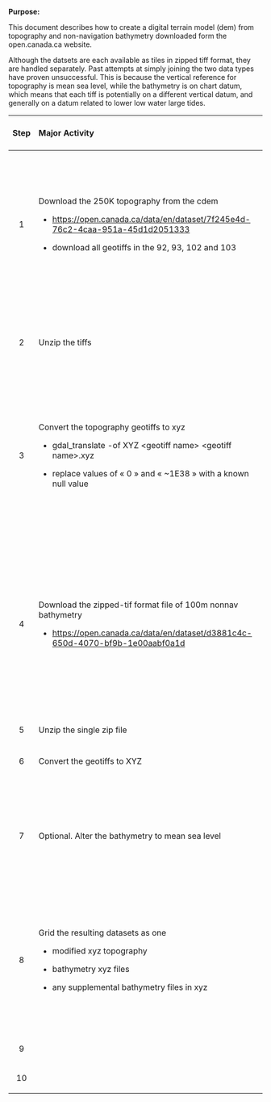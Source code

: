 **Purpose:**

This document describes how to create a digital terrain model (dem) from topography and non-navigation bathymetry downloaded form the open.canada.ca website.

Although the datsets are each available as tiles in zipped tiff format, they are handled separately. Past attempts at simply joining the two data types have proven unsuccessful. This is because the vertical reference for topography is mean sea level, while the bathymetry is on chart datum, which means that each tiff is potentially on a different vertical datum, and generally on a datum related to lower low water large tides.

<table>
<colgroup>
<col style="width: 12%" />
<col style="width: 55%" />
<col style="width: 31%" />
</colgroup>
<thead>
<tr>
<th style="text-align: center;"><strong>Step</strong></th>
<th style="text-align: left;"><strong>Major Activity</strong></th>
<th><strong>References, Forms and Details</strong></th>
</tr>
</thead>
<tbody>
<tr>
<td style="text-align: center;">1</td>
<td style="text-align: left;"><p>Download the 250K topography from the cdem</p>
<ul>
<li><p><a href="https://open.canada.ca/data/en/dataset/7f245e4d-76c2-4caa-951a-45d1d2051333"><u>https://open.canada.ca/data/en/dataset/7f245e4d-76c2-4caa-951a-45d1d2051333</u></a></p></li>
<li><p>download all geotiffs in the 92, 93, 102 and 103</p></li>
</ul></td>
<td><ul>
<li><p>The fastest approach is to use fileftp, and change the “https” to “ftp”</p></li>
<li><p>point spacing is 0.75 arc secs (about 20 metres)</p></li>
</ul></td>
</tr>
<tr>
<td style="text-align: center;">2</td>
<td style="text-align: left;">Unzip the tiffs</td>
<td><ul>
<li><p>This can be done easily in Linux, and not so easily in Windows</p></li>
<li><p>unzip ‘*.zip’</p></li>
</ul></td>
</tr>
<tr>
<td style="text-align: center;">3</td>
<td style="text-align: left;"><p>Convert the topography geotiffs to xyz</p>
<ul>
<li><p>gdal_translate -of XYZ &lt;geotiff name&gt; &lt;geotiff name&gt;.xyz</p></li>
<li><p>replace values of « 0 » and « ~1E38 » with a known null value</p></li>
</ul></td>
<td><ul>
<li><p>With this approach, you have a file extension “.tif.xyz” which does not matter</p></li>
<li><p>the XYZ files total about 50GB</p></li>
</ul></td>
</tr>
<tr>
<td style="text-align: center;">4</td>
<td style="text-align: left;"><p>Download the zipped-tif format file of 100m nonnav bathymetry</p>
<ul>
<li><p><a href="https://open.canada.ca/data/en/dataset/d3881c4c-650d-4070-bf9b-1e00aabf0a1d"><u>https://open.canada.ca/data/en/dataset/d3881c4c-650d-4070-bf9b-1e00aabf0a1d</u></a></p></li>
</ul></td>
<td><ul>
<li><p>It is a single 150MB download, containing bathymetry for all of Canada including the Arctic, but not US waters.</p></li>
<li><p>Point spacing is 0.001 arc seconds (~111 metres)</p></li>
</ul></td>
</tr>
<tr>
<td style="text-align: center;">5</td>
<td style="text-align: left;">Unzip the single zip file</td>
<td></td>
</tr>
<tr>
<td style="text-align: center;">6</td>
<td style="text-align: left;">Convert the geotiffs to XYZ</td>
<td><ul>
<li><p>Same approach as above</p></li>
</ul></td>
</tr>
<tr>
<td style="text-align: center;">7</td>
<td style="text-align: left;">Optional. Alter the bathymetry to mean sea level</td>
<td><ul>
<li><p>If this is not done, the final dem depths will be somewhat in error (up to 5 metres).</p></li>
</ul></td>
</tr>
<tr>
<td style="text-align: center;">8</td>
<td style="text-align: left;"><p>Grid the resulting datasets as one</p>
<ul>
<li><p>modified xyz topography</p></li>
<li><p>bathymetry xyz files</p></li>
<li><p>any supplemental bathymetry files in xyz</p></li>
</ul></td>
<td><ul>
<li><p>Need a gridding application that can handle very large datsets.</p></li>
<li><p>one can specify a cell size as 0.0005 deg (~50metres)</p></li>
</ul></td>
</tr>
<tr>
<td style="text-align: center;">9</td>
<td style="text-align: left;"></td>
<td><ul>
<li></li>
</ul></td>
</tr>
<tr>
<td style="text-align: center;">10</td>
<td style="text-align: left;"></td>
<td><ul>
<li></li>
</ul></td>
</tr>
</tbody>
</table>
